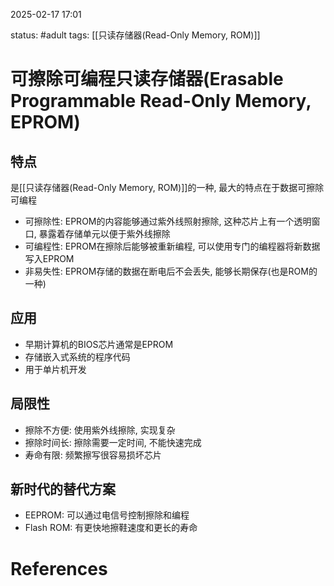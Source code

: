 2025-02-17    17:01

status: #adult 
tags: [[只读存储器(Read-Only Memory, ROM)]]


# 可擦除可编程只读存储器(Erasable Programmable Read-Only Memory, EPROM)

## 特点
是[[只读存储器(Read-Only Memory, ROM)]]的一种, 最大的特点在于数据可擦除可编程

- 可擦除性: EPROM的内容能够通过紫外线照射擦除, 这种芯片上有一个透明窗口, 暴露着存储单元以便于紫外线擦除
- 可编程性: EPROM在擦除后能够被重新编程, 可以使用专门的编程器将新数据写入EPROM
- 非易失性: EPROM存储的数据在断电后不会丢失, 能够长期保存(也是ROM的一种)

## 应用

- 早期计算机的BIOS芯片通常是EPROM
- 存储嵌入式系统的程序代码
- 用于单片机开发

## 局限性

- 擦除不方便: 使用紫外线擦除, 实现复杂
- 擦除时间长: 擦除需要一定时间, 不能快速完成
- 寿命有限: 频繁擦写很容易损坏芯片


## 新时代的替代方案

- EEPROM: 可以通过电信号控制擦除和编程
- Flash ROM: 有更快地擦鞋速度和更长的寿命


# References
